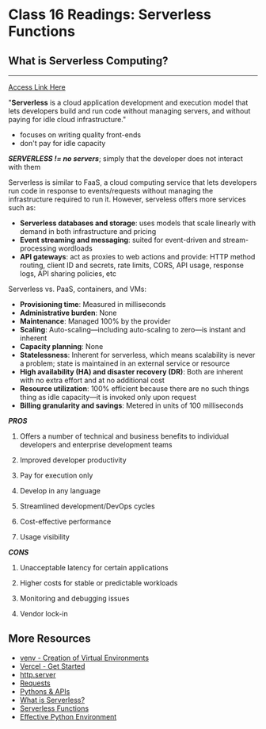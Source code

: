 # Class 16 Readings: Serverless Functions

## What is Serverless Computing?

___
[Access Link Here](https://www.ibm.com/cloud/learn/serverless)

"**Serverless** is a cloud application development and execution model that lets developers build and run code without managing servers, and without paying for idle cloud infrastructure."

- focuses on writing quality front-ends
- don't pay for idle capacity

***SERVERLESS != no servers***; simply that the developer does not interact with them 

Serverless is similar to FaaS, a cloud computing service that lets developers run code in response to events/requests without managing the infrastructure required to run it. However, serveless offers more services such as:

- **Serverless databases and storage**: uses models that scale linearly with demand in both infrastructure and pricing
- **Event streaming and messaging**: suited for event-driven and stream-processing wordloads  
- **API gateways**: act as proxies to web actions and provide: HTTP method routing, client ID and secrets, rate limits, CORS, API usage, response logs, API sharing policies, etc

Serverless vs. PaaS, containers, and VMs:

- **Provisioning time**: Measured in milliseconds
- **Administrative burden**: None  
- **Maintenance**: Managed 100% by the provider
- **Scaling**: Auto-scaling—including auto-scaling to zero—is instant and inherent  
- **Capacity planning**: None  
- **Statelessness**: Inherent for serverless, which means scalability is never a problem; state is maintained in an external service or resource
- **High availability (HA) and disaster recovery (DR)**: Both are inherent with no extra effort and at no additional cost
- **Resource utilization**: 100% efficient because there are no such things thing as idle capacity—it is invoked only upon request
- **Billing granularity and savings**: Metered in units of 100 milliseconds

***PROS***

1. Offers a number of technical and business benefits to individual developers and enterprise development teams

2. Improved developer productivity

3. Pay for execution only

4. Develop in any language

5. Streamlined development/DevOps cycles

6. Cost-effective performance

7. Usage visibility

***CONS***

1. Unacceptable latency for certain applications

2. Higher costs for stable or predictable workloads

3. Monitoring and debugging issues

4. Vendor lock-in

## More Resources  

- [venv - Creation of Virtual Environments](https://docs.python.org/3/library/venv.html)
- [Vercel - Get Started](https://vercel.com/docs/get-started)
- [http.server](https://pymotw.com/3/http.server/index.html)
- [Requests](https://docs.python-requests.io/en/latest/)
- [Pythons & APIs](https://realpython.com/python-api/)
- [What is Serverless?](https://www.youtube.com/watch?v=vxJobGtqKVM)
- [Serverless Functions](https://vercel.com/docs/concepts/functions/serverless-functions)
- [Effective Python Environment](https://realpython.com/effective-python-environment/)
